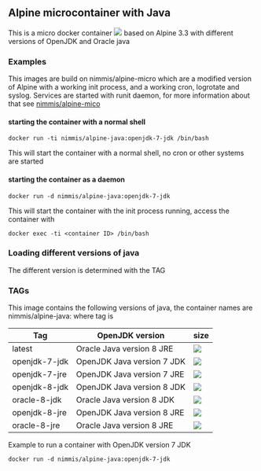 ## Alpine microcontainer with Java

This is a micro docker container [![](https://badge.imagelayers.io/nimmis/alpine-java:latest.svg)](https://imagelayers.io/?images=nimmis/alpine-java:latest) based on Alpine 3.3 with different versions of OpenJDK and Oracle java

### Examples

This images are build on nimmis/alpine-micro which are a modified version of Alpine with a working 
init process, and a working cron, logrotate  and syslog. Services are started with
runit daemon, for more information about that see [nimmis/alpine-mico](https://registry.hub.docker.com/u/nimmis/alpine-micro/)

#### starting the container with a normal shell

	docker run -ti nimmis/alpine-java:openjdk-7-jdk /bin/bash

This will start the container with a normal shell, no cron or other systems are started

#### starting the container as a daemon

	docker run -d nimmis/alpine-java:openjdk-7-jdk

This will start the container with the init process running, access the container with

	docker exec -ti <container ID> /bin/bash

### Loading different versions of java

The different version is determined with the TAG 

### TAGs

This image contains the following versions of java, the container names are
nimmis/alpine-java:<tag> where tag is

| Tag    | OpenJDK version | size |
| ------ | -------------- | ---- |
| latest |  Oracle Java version 8 JRE  | [![](https://badge.imagelayers.io/nimmis/alpine-java:latest.svg)](https://imagelayers.io/?images=nimmis/alpine-java:latest) | 
| openjdk-7-jdk |  OpenJDK Java version 7 JDK  | [![](https://badge.imagelayers.io/nimmis/alpine-java:openjdk-7-jdk.svg)](https://imagelayers.io/?images=nimmis/alpine-java:openjdk-7-jdk) |
| openjdk-7-jre |  OpenJDK Java version 7 JRE  | [![](https://badge.imagelayers.io/nimmis/alpine-java:openjdk-7-jre.svg)](https://imagelayers.io/?images=nimmis/alpine-java:openjdk-7-jre) |
| openjdk-8-jdk |  OpenJDK Java version 8 JDK  | [![](https://badge.imagelayers.io/nimmis/alpine-java:openjdk-8-jdk.svg)](https://imagelayers.io/?images=nimmis/alpine-java:openjdk-8-jdk) |
| oracle-8-jdk |  Oracle Java version 8 JDK  | [![](https://badge.imagelayers.io/nimmis/alpine-java:oracle-8-jdk.svg)](https://imagelayers.io/?images=nimmis/alpine-java:oracle-8-jdk) |
| openjdk-8-jre |  OpenJDK Java version 8 JRE  | [![](https://badge.imagelayers.io/nimmis/alpine-java:openjdk-8-jre.svg)](https://imagelayers.io/?images=nimmis/alpine-java:openjdk-8-jre) |
| oracle-8-jre |  Oracle Java version 8 JRE  | [![](https://badge.imagelayers.io/nimmis/alpine-java:oracle-8-jre.svg)](https://imagelayers.io/?images=nimmis/alpine-java:oracle-8-jre) |
Example to run a container with OpenJDK version 7 JDK

	docker run -d nimmis/alpine-java:openjdk-7-jdk

